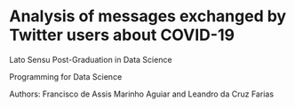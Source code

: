 # Analysis of messages exchanged by Twitter users about COVID-19

Lato Sensu Post-Graduation in Data Science

Programming for Data Science

Authors: Francisco de Assis Marinho Aguiar and Leandro da Cruz Farias
